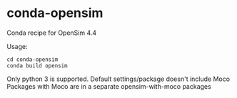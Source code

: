 # conda-opensim
Conda recipe for OpenSim 4.4

Usage:

    cd conda-opensim
    conda build opensim
    
Only python 3 is supported. Default settings/package doesn't include Moco
Packages with Moco are in a separate opensim-with-moco packages
